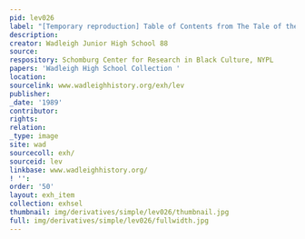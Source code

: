```yaml
---
pid: lev026
label: "[Temporary reproduction] Table of Contents from The Tale of the Mighty Warriors "
description:
creator: Wadleigh Junior High School 88
source:
respository: Schomburg Center for Research in Black Culture, NYPL
papers: 'Wadleigh High School Collection '
location:
sourcelink: www.wadleighhistory.org/exh/lev
publisher:
_date: '1989'
contributor:
rights:
relation:
_type: image
site: wad
sourcecoll: exh/
sourceid: lev
linkbase: www.wadleighhistory.org/
! '':
order: '50'
layout: exh_item
collection: exhsel
thumbnail: img/derivatives/simple/lev026/thumbnail.jpg
full: img/derivatives/simple/lev026/fullwidth.jpg
---
```

